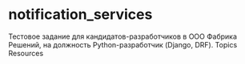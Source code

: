 # notification_services
 Тестовое задание для кандидатов-разработчиков в ООО Фабрика Решений, на должность Python-разработчик (Django, DRF). Topics Resources
